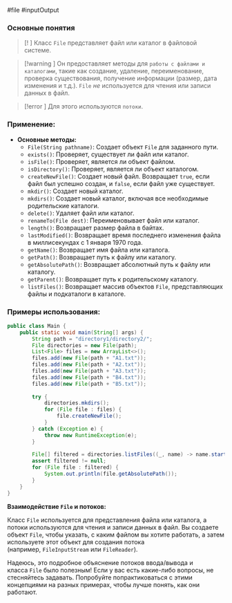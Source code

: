 #file #inputOutput 
### Основные понятия

>[! ] Класс `File` представляет файл или каталог в файловой системе. 

>[!warning ] Он предоставляет методы для `работы с файлами и каталогами`, такие как создание, удаление, переименование, проверка существования, получение информации (размер, дата изменения и т.д.). `File` _не_ используется для чтения или записи данных в файл. 

>[!error ] Для этого используются `потоки`.

### Применение:

- **Основные методы:**
    - `File(String pathname)`: Создает объект `File` для заданного пути.
    - `exists()`: Проверяет, существует ли файл или каталог.
    - `isFile()`: Проверяет, является ли объект файлом.
    - `isDirectory()`: Проверяет, является ли объект каталогом.
    - `createNewFile()`: Создает новый файл. Возвращает `true`, если файл был успешно создан, и `false`, если файл уже существует.
    - `mkdir()`: Создает новый каталог.
    - `mkdirs()`: Создает новый каталог, включая все необходимые родительские каталоги.
    - `delete()`: Удаляет файл или каталог.
    - `renameTo(File dest)`: Переименовывает файл или каталог.
    - `length()`: Возвращает размер файла в байтах.
    - `lastModified()`: Возвращает время последнего изменения файла в миллисекундах с 1 января 1970 года.
    - `getName()`: Возвращает имя файла или каталога.
    - `getPath()`: Возвращает путь к файлу или каталогу.
    - `getAbsolutePath()`: Возвращает абсолютный путь к файлу или каталогу.
    - `getParent()`: Возвращает путь к родительскому каталогу.
    - `listFiles()`: Возвращает массив объектов `File`, представляющих файлы и подкаталоги в каталоге.

### Примеры использования:

```java
public class Main {  
    public static void main(String[] args) {  
        String path = "directory1/directory2/";  
        File directories = new File(path);  
        List<File> files = new ArrayList<>();  
        files.add(new File(path + "A1.txt"));  
        files.add(new File(path + "A2.txt"));  
        files.add(new File(path + "A3.txt"));  
        files.add(new File(path + "B4.txt"));  
        files.add(new File(path + "B5.txt"));  
  
        try {  
            directories.mkdirs();  
            for (File file : files) {  
                file.createNewFile();  
            }  
        } catch (Exception e) {  
            throw new RuntimeException(e);  
        }  
  
        File[] filtered = directories.listFiles((_, name) -> name.startsWith("A"));  
        assert filtered != null;  
        for (File file : filtered) {  
            System.out.println(file.getAbsolutePath());  
        }  
    }  
}
```

**Взаимодействие `File` и потоков:**

Класс `File` используется для представления файла или каталога, а потоки используются для чтения и записи данных в файл. Вы создаете объект `File`, чтобы указать, с каким файлом вы хотите работать, а затем используете этот объект для создания потока (например, `FileInputStream` или `FileReader`).

Надеюсь, это подробное объяснение потоков ввода/вывода и класса `File` было полезным! Если у вас есть какие-либо вопросы, не стесняйтесь задавать. Попробуйте попрактиковаться с этими концепциями на разных примерах, чтобы лучше понять, как они работают.
